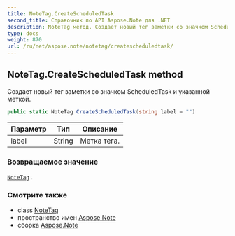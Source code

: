 ```yaml
---
title: NoteTag.CreateScheduledTask
second_title: Справочник по API Aspose.Note для .NET
description: NoteTag метод. Создает новый тег заметки со значком ScheduledTask и указанной меткой.
type: docs
weight: 870
url: /ru/net/aspose.note/notetag/createscheduledtask/
---
```

## NoteTag.CreateScheduledTask method

Создает новый тег заметки со значком ScheduledTask и указанной меткой.

```csharp
public static NoteTag CreateScheduledTask(string label = "")
```

| Параметр | Тип | Описание |
| --- | --- | --- |
| label | String | Метка тега. |

### Возвращаемое значение

[`NoteTag`](../) .

### Смотрите также

* class [NoteTag](../)
* пространство имен [Aspose.Note](../../notetag/)
* сборка [Aspose.Note](../../../)


